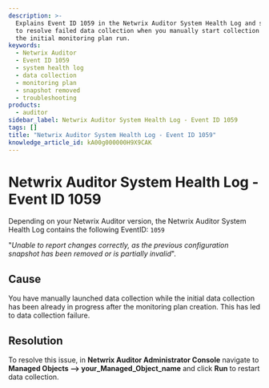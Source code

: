 ```yaml
---
description: >-
  Explains Event ID 1059 in the Netwrix Auditor System Health Log and shows how
  to resolve failed data collection when you manually start collection during
  the initial monitoring plan run.
keywords:
  - Netwrix Auditor
  - Event ID 1059
  - system health log
  - data collection
  - monitoring plan
  - snapshot removed
  - troubleshooting
products:
  - auditor
sidebar_label: Netwrix Auditor System Health Log - Event ID 1059
tags: []
title: "Netwrix Auditor System Health Log - Event ID 1059"
knowledge_article_id: kA00g000000H9X9CAK
---
```


# Netwrix Auditor System Health Log - Event ID 1059

Depending on your Netwrix Auditor version, the Netwrix Auditor System Health Log contains the following EventID: `1059`

"*Unable to report changes correctly, as the previous configuration snapshot has been removed or is partially invalid*".

## Cause

You have manually launched data collection while the initial data collection has been already in progress after the monitoring plan creation. This has led to data collection failure.

## Resolution

To resolve this issue, in **Netwrix Auditor Administrator Console** navigate to **Managed Objects --> your_Managed_Object_name** and click **Run** to restart data collection.
